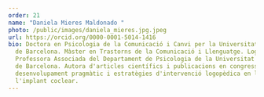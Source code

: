 ```yaml
---
order: 21
name: "Daniela Mieres Maldonado "
photo: /public/images/daniela_mieres.jpg.jpeg
url: https://orcid.org/0000-0001-5014-1416
bio: Doctora en Psicologia de la Comunicació i Canvi per la Universitat Autònoma
  de Barcelona. Màster en Trastorns de la Comunicació i Llenguatge. Logopeda.
  Professora Associada del Departament de Psicologia de la Universitat Autònoma
  de Barcelona. Autora d'articles científics i publicacions en congressos sobre
  desenvolupament pragmàtic i estratègies d'intervenció logopèdica en l'àmbit de
  l'implant coclear.
---
```

